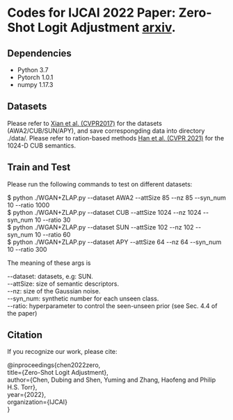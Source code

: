 # Codes for IJCAI 2022 Paper: Zero-Shot Logit Adjustment [arxiv](https://arxiv.org/abs/2204.11822).
## Dependencies
- Python 3.7
- Pytorch 1.0.1
- numpy 1.17.3
## Datasets
Please refer to [Xian et al. (CVPR2017)](https://www.mpi-inf.mpg.de/departments/computer-vision-and-machine-learning/research/zero-shot-learning/zero-shot-learning-the-good-the-bad-and-the-ugly) for the datasets (AWA2/CUB/SUN/APY), and save correspongding data into directory ./data/. Please refer to ration-based methods [Han et
al. (CVPR 2021)](https://github.com/Hanzy1996/CE-GZSL) for the 1024-D CUB semantics.
## Train and Test
Please run the following commands to test on different datasets:

$ python ./WGAN+ZLAP.py --dataset AWA2 --attSize 85 --nz 85 --syn_num 10 --ratio 1000  
$ python ./WGAN+ZLAP.py --dataset CUB --attSize 1024 --nz 1024  --syn_num 10 --ratio 30  
$ python ./WGAN+ZLAP.py --dataset SUN --attSize 102 --nz 102 --syn_num 10 --ratio 60  
$ python ./WGAN+ZLAP.py --dataset APY --attSize 64 --nz 64 --syn_num 10 --ratio 300  

The meaning of these args is

--dataset: datasets, e.g: SUN.  
--attSize: size of semantic descriptors.  
--nz: size of the Gaussian noise.  
--syn_num: synthetic number for each unseen class.  
--ratio: hyperparameter to control the seen-unseen prior (see Sec. 4.4 of the paper)
## Citation
If you recognize our work, please cite:  

@inproceedings{chen2022zero,  
  title={Zero-Shot Logit Adjustment},  
  author={Chen, Dubing and Shen, Yuming and Zhang, Haofeng and Philip H.S. Torr},  
  year={2022},  
  organization={IJCAI}  
}
